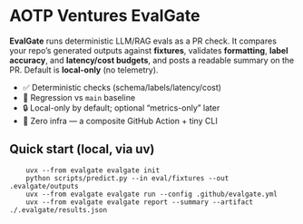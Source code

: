 # AOTP Ventures EvalGate

**EvalGate** runs deterministic LLM/RAG evals as a PR check. It compares your repo’s generated outputs against **fixtures**, validates **formatting**, **label accuracy**, and **latency/cost budgets**, and posts a readable summary on the PR. Default is **local-only** (no telemetry).

- ✅ Deterministic checks (schema/labels/latency/cost)
- 🧪 Regression vs `main` baseline
- 🔒 Local-only by default; optional “metrics-only” later
- 🧰 Zero infra — a composite GitHub Action + tiny CLI

## Quick start (local, via uv)

```
    uvx --from evalgate evalgate init
    python scripts/predict.py --in eval/fixtures --out .evalgate/outputs
    uvx --from evalgate evalgate run --config .github/evalgate.yml
    uvx --from evalgate evalgate report --summary --artifact ./.evalgate/results.json
```
